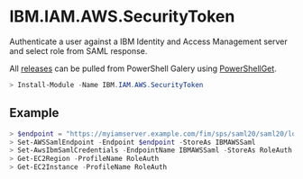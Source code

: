 # IBM.IAM.AWS.SecurityToken
Authenticate a user against a IBM Identity and Access Management server and select role from SAML response.

All [releases](https://www.powershellgallery.com/packages/IBM.IAM.AWS.SecurityToken/) can be pulled from PowerShell Galery using [PowerShellGet](https://www.powershellgallery.com/).
```PowerShell
> Install-Module -Name IBM.IAM.AWS.SecurityToken 
```

## Example
```PowerShell
> $endpoint = "https://myiamserver.example.com/fim/sps/saml20/saml20/logininitial?RequestBinding=HTTPPost&PartnerId=urn:amazon:webservices&NameIdFormat=Email&AllowCreate=false"
> Set-AWSSamlEndpoint -Endpoint $endpoint -StoreAs IBMAWSSaml
> Set-AwsIbmSamlCredentials -EndpointName IBMAWSSaml -StoreAs RoleAuth
> Get-EC2Region -ProfileName RoleAuth
> Get-EC2Instance -ProfileName RoleAuth
```
